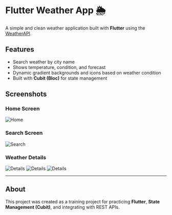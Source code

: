 # Flutter Weather App 🌦️

A simple and clean weather application built with **Flutter** using the [WeatherAPI](https://www.weatherapi.com/).

## Features
- Search weather by city name
- Shows temperature, condition, and forecast
- Dynamic gradient backgrounds and icons based on weather condition
- Built with **Cubit (Bloc)** for state management

## Screenshots
### Home Screen
![Home](screenshots/flutter_01.png)

### Search Screen
![Search](screenshots/flutter_02.png)

### Weather Details
![Details](screenshots/flutter_03.png)
![Details](screenshots/flutter_05.png)
![Details](screenshots/flutter_06.png)

---

## About
This project was created as a training project for practicing **Flutter**, **State Management (Cubit)**, and integrating with REST APIs.
